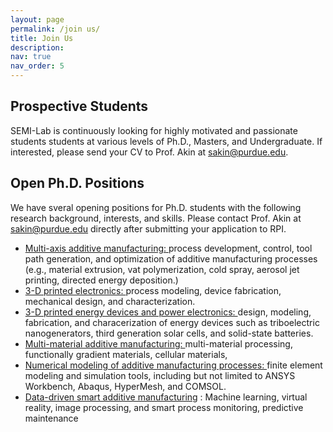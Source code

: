 ```yaml
---
layout: page
permalink: /join us/
title: Join Us
description: 
nav: true
nav_order: 5
---
```


## Prospective Students

SEMI-Lab is continuously looking for highly motivated and passionate students students at various levels of Ph.D., Masters, and Undergraduate. If interested, please send your CV to Prof. Akin at <a href="mailto:sakine@purdue.edu">sakin@purdue.edu</a>.



## Open Ph.D. Positions

We have sveral opening positions for Ph.D. students with the following research background, interests, and skills. Please contact Prof. Akin at <a href="mailto:sakine@purdue.edu">sakin@purdue.edu</a> directly after submitting your application to RPI.

<ul>
<li> <u> Multi-axis additive manufacturing: </u> process development, control, tool path generation, and optimization of additive manufacturing processes (e.g., material extrusion, vat polymerization, cold spray, aerosol jet printing, directed energy deposition.) </li>

<li> <u> 3-D printed electronics: </u> process modeling, device fabrication, mechanical design, and characterization. 
  </li>
<li> <u> 3-D printed energy devices and power electronics: </u> design, modeling, fabrication, and characerization of energy devices such as triboelectric nanogenerators, third generation solar cells, and solid-state batteries.
  </li>
<li> <u> Multi-material additive manufacturing: </u> multi-material processing, functionally gradient materials, cellular materials,   </li>

<li> <u> Numerical modeling of additive manufacturing processes: </u> finite element modeling and simulation tools, including but not limited to ANSYS Workbench, Abaqus, HyperMesh, and COMSOL. </li>

<li> <u> Data-driven smart additive manufacturing</u>  : Machine learning, virtual reality, image processing, and smart process monitoring, predictive maintenance  </li>

   
</ul> 





